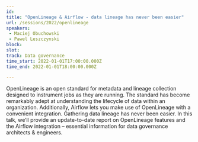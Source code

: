 ```yaml
---
id: 
title: "OpenLineage & Airflow - data lineage has never been easier"
url: /sessions/2022/openlineage
speakers:
 - Maciej Obuchowski
 - Pawel Leszczynski
block: 
slot: 
track: Data governance
time_start: 2022-01-01T17:00:00.000Z
time_end: 2022-01-01T18:00:00.000Z

---
```


OpenLineage is an open standard for metadata and lineage collection designed to instrument jobs as they are running. The standard has become remarkably adept at understanding the lifecycle of data within an organization. Additionally, Airflow lets you make use of OpenLineage with a convenient integration. Gathering data lineage has never been easier. In this talk, we’ll provide an update-to-date report on OpenLineage features and the Airflow integration – essential information for data governance architects & engineers.